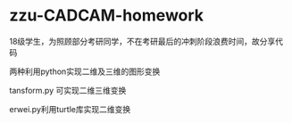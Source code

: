 # zzu-CADCAM-homework


18级学生，为照顾部分考研同学，不在考研最后的冲刺阶段浪费时间，故分享代码

两种利用python实现二维及三维的图形变换


tansform.py 可实现二维三维变换

erwei.py利用turtle库实现二维变换
